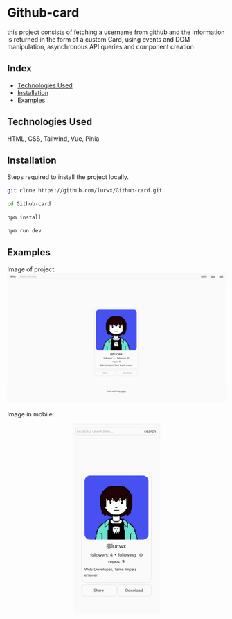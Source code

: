 
# Github-card

this project consists of fetching a username from github and the information is returned in the form of a custom Card, using events and DOM manipulation, asynchronous API queries and component creation

## Index

- [Technologies Used](#technologies-used)
- [Installation](#installation)
- [Examples](#examples)

## Technologies Used

HTML, CSS, Tailwind, Vue, Pinia

## Installation

Steps required to install the project locally.

```bash
git clone https://github.com/lucwx/Github-card.git
```
```bash
cd Github-card
```
```bash
npm install
```
```bash
npm run dev
```

## Examples

Image of project:
<img src="./src/assets/screenshot.jpeg" >

Image in mobile:
<br>
<p align="center">
<img style="width: 40%;" src="./src/assets/mobileScreenshot.png" >
</p>
